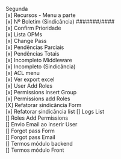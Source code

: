 Segunda  
[x] Recursos - Menu a parte  
[x] Nº Boletim (Sindicância) #######/####  
[x] Confirm Prioridade  
[x] Lista OPMs  
[x] Change Pass  
[x] Pendências Parciais  
[x] Pendências Totais  
[x] Incompleto Middleware  
[x] Incompleto (Sindicância)  
[x] ACL menu  
[x] Ver export excel  
[x] User Add Roles  
[x] Permissions insert Group  
[x] Permissions add Roles  
[X] Refatorar sindicância Form  
[x] Refatorar sindicância list 
[] Logs List  
[] Roles Add Permissions  
[] Envio Email ao inserir User  
[] Forgot pass Form  
[] Forgot pass Email  
[] Termos módulo backend  
[] Termos módulo Front  